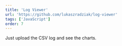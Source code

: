 ```yaml
---
title: 'Log Viewer'
url: 'https://github.com/lukaszradziak/log-viewer'
tags: ['JavaScript']
order: 7
---
```


Just upload the CSV log and see the charts.
